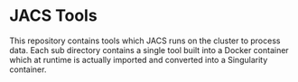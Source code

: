 # JACS Tools

This repository contains tools which JACS runs on the cluster to process data.
Each sub directory contains a single tool built into a Docker container which at runtime is actually imported and converted into a
Singularity container.
